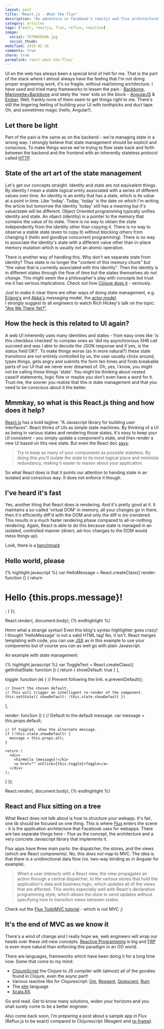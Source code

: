 ```yaml
---
layout: post
title: "React.js - What the flux"
description: "An adventure in facebook's reactjs and flux architecture"
category: articles
tags: [react, reactjs, flux, reflux, reactive]
image:
  social: TKT8BUD2H6.jpg
  social_thumb: 
modified: 2015-02-26
comments: true
share: true
permalink: react-what-the-flux/
---
```


UI on the web has always been a special kind of hell for me. That is the part of the stack where I almost always have the feeling that I'm not doing proper engineering work, it's so fragile, without real/strong architecture. I have used and tried many frameworks to lessen the pain - [Backbone](http://backbonejs.org/), [Marionette+Backbone](http://marionettejs.com/) and lately the 'new' kids on the block - [AngularJS](https://angularjs.org/) & [Ember](http://emberjs.com/). Well, frankly none of them seem to get things right to me. There's still the lingering feeling of building your UI with toothpicks and duct tape. Oh, and sometimes magic (hello, Angular!).

## Let there be light

Part of the pain is the same as on the backend - we're managing state in a wrong way. I strongly believe that state management should be explicit and conscious. To make things worse we're trying to flow state back and forth between the backend and the frontend with an inherently stateless protocol called [HTTP](http://en.wikipedia.org/wiki/Hypertext_Transfer_Protocol#HTTP_session_state).

## State of the art art of the state management

Let's get our concepts straight. Identity and state are not equivalent things. By identity I mean a stable logical entity associated with a series of different values over time. An identity is an entity that has a state, which is its value at a point in time. Like 'today'. Today, 'today' is the date on which I'm writing the article but tomorrow the identity 'today' still has a meaning but it's value/state will be different. Object Oriented programming typically unifies identity and state. An object (identity) is a pointer to the memory that contains the value of its state. There is no way to obtain the state independently from the identity other than copying it. There is no way to observe a stable state (even to copy it) without blocking others from changing it (hello and goodbye concurrent programming). There is no way to associate the identity's state with a different value other than in-place memory mutation which is usually *not* an atomic operation. 

There is another way of handling this. Why don't we separate state from identity? Thus state is no longer the "content of this memory chunk" but "the value that is currently associated with this identity". Then the identity is in different states through the flow of time but the states themselves *do not change*. This might seem like a philosopher's play with concepts but trust me it has serious implications. Check out how [Clojure does it](http://clojure.org/concurrent_programming) - seriously.

Just to make it clear there are other ways of doing state management, e.g. [Erlang's](http://learnyousomeerlang.com/the-hitchhikers-guide-to-concurrency) and [Akka's](http://akka.io/) messaging model, the [actor model](http://en.wikipedia.org/wiki/Actor_model).  
I strongly suggest to all engineers to watch Rich Hickey's talk on the topic: ["Are We There Yet?"](http://www.infoq.com/presentations/Are-We-There-Yet-Rich-Hickey).

## How the heck is this related to UI again? 

A web UI inherently uses many identities and states - from easy ones like 'is this checkbox checked' to complex ones as 'did my asynchronous XHR call succeed and was I able to decode the JSON response and if yes, is the status field OK?'. To make things worse (as in more natural?) these state transitions are not entirely controlled by us, the user usually clicks around, types things, gets angry and submits the form ten times and finds breakable parts of our UI that we never ever dreamed of. Oh, yes, I know, you might not be calling these things 'state'. You might be thinking about nested case/if statements, logic flow or maybe you don't even have a word for it. Trust me, the sooner you realize that this *is* state management and that you need to be *conscious* about it the better. 

## Mmmkay, so what is this React.js thing and how does it help?

[React.js](https://facebook.github.io/react/) has a bold tagline: "A Javascript library for building user interfaces". React thinks of UIs as simple state machines. By thinking of a UI as being in various states and rendering those states, it's easy to keep your UI consistent - you simply update a component's state, and then render a new UI based on this new state. But even the React doc [says](https://facebook.github.io/react/docs/interactivity-and-dynamic-uis.html): 

> Try to keep as many of your components as possible stateless. By doing this you'll isolate the state to its most logical place and minimize redundancy, making it easier to reason about your application.

So what React does is that it points our attention to handing state in an isolated and conscious way. It does not enforce it though. 

## I've heard it's fast

Yes, another thing that React does is rendering. And it's pretty good at it. It maintains a so-called 'virtual DOM' in memory, all your changes go in there, then it's efficiently diff'd with the DOM and only the diff is (re-)rendered. This results in a much faster rendering phase compared to all-or-nothing rendering. Again, React is able to do this because state is managed in an isolated, controlled manner (direct, ad-hoc changes to the DOM would mess things up).

Look, there is a [benchmark](https://www.codementor.io/reactjs/tutorial/reactjs-vs-angular-js-performance-comparison-knockout)

## Hello world, please

{% highlight javascript %}
var HelloMessage = React.createClass({
  render: function () {
    return <h1>Hello {this.props.message}!</h1>;
  }
});
 
React.render(<HelloMessage message="World" />, document.body);
{% endhighlight %}

Hmm what a strange syntax! Even this blog's syntax highlighter goes crazy! I thought 'HelloMessage' is not a valid HTML tag! No, it isn't. React merges templating with code, you can use [JSX](https://facebook.github.io/jsx/) as in this example to use your components but of course you can as well go with plain Javascript. 

An example with state management:

{% highlight javascript %}
var ToggleText = React.createClass({
  getInitialState: function () {
    return {
      showDefault: true
    }
  },
  
  toggle: function (e) {
    // Prevent following the link.
    e.preventDefault();
    
    // Invert the chosen default.
    // This will trigger an intelligent re-render of the component.
    this.setState({ showDefault: !this.state.showDefault })
  },
  
  render: function () {
    // Default to the default message.
    var message = this.props.default;
    
    // If toggled, show the alternate message.
    if (!this.state.showDefault) {
      message = this.props.alt;
    }
    
    return (
      <div>
        <h1>Hello {message}!</h1>
        <a href="" onClick={this.toggle}>Toggle</a>
      </div>
    );
  }
});
 
React.render(<ToggleText default="World" alt="Mars" />, document.body);
{% endhighlight %}

## React and Flux sitting on a tree

What React does not talk about is how to structure your webapp. It's fair, one lib should be focused on one thing. This is where [Flux](http://facebook.github.io/flux/) enters the scene - it is the application architecture that Facebook uses for webapps. There are two separate things here - Flux as the concept, the architecture and a very concrete Javascript library that implements it. 

Flux apps have three main parts: the dispatcher, the stores, and the views (which are React components). No, this *does not* map to MVC. The idea is that there is a unidirectional data flow (vs. two-way binding as in Angular for example).

> When a user interacts with a React view, the view propagates an action through a central dispatcher, to the various stores that hold the application's data and business logic, which updates all of the views that are affected. This works especially well with React's declarative programming style, which allows the store to send updates without specifying how to transition views between states.

Check out the [Flux TodoMVC tutorial](https://facebook.github.io/flux/docs/todo-list.html) - which is not MVC ;)

## It's the end of MVC as we know it

There's a wind of change and I really hope we, web engineers will wrap our heads over these old-new concepts. [Reactive Programming](http://en.wikipedia.org/wiki/Reactive_programming) is big and [FRP](http://en.wikipedia.org/wiki/Functional_reactive_programming) is even more natural than enforcing this paradigm in an OO world.

There are languages, frameworks which have been doing it for a long time now. Some that come to my mind:

* [ClojureScript](https://github.com/clojure/clojurescript) the Clojure to JS compiler with (almost) all of the goodies found in Clojure, even the async part!
* Various reactive libs for Clojurescript: [Om](https://github.com/omcljs/om), [Reagent](http://reagent-project.github.io/), [Quiescent](https://github.com/levand/quiescent), [Rum](https://github.com/tonsky/rum)
* The [elm](http://elm-lang.org/) language
* [Scala.RX](https://github.com/lihaoyi/scala.rx)

Go and read. Get to know many solutions, widen your horizons and you shall surely come to be a better engineer.

Also come back soon, I'm preparing a post about a sample app in Flux (Reflux.js to be exact) compared to Clojurescript (Reagent and [re-frame](https://github.com/Day8/re-frame)).
